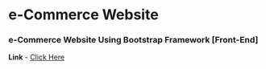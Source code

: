 #  e-Commerce Website 
###  e-Commerce Website Using Bootstrap Framework [Front-End]

**Link** - [Click Here](https://mystylestore.netlify.app/)
